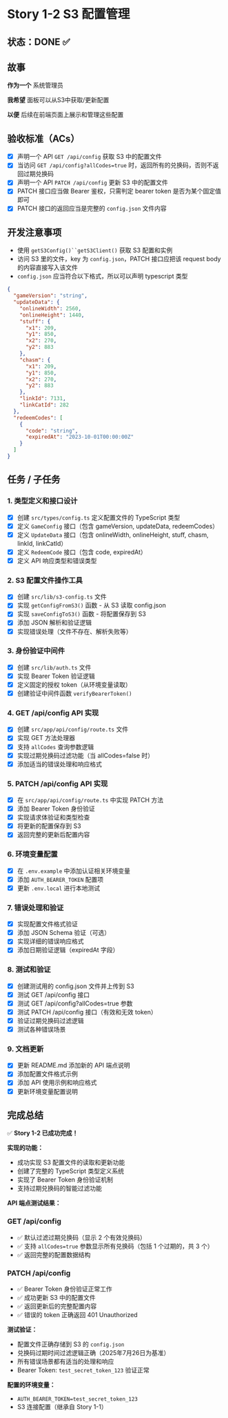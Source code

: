 # Story 1-2 S3 配置管理

## 状态：DONE ✅

## 故事
**作为一个** 系统管理员

**我希望** 面板可以从S3中获取/更新配置

**以便** 后续在前端页面上展示和管理这些配置

## 验收标准（ACs）
- [x] 声明一个 API `GET /api/config` 获取 S3 中的配置文件
- [x] 当访问 `GET /api/config?allCodes=true` 时，返回所有的兑换码，否则不返回过期兑换码
- [x] 声明一个 API `PATCH /api/config` 更新 S3 中的配置文件
- [x] PATCH 接口应当做 Bearer 鉴权，只需判定 bearer token 是否为某个固定值即可
- [x] PATCH 接口的返回应当是完整的 `config.json` 文件内容

## 开发注意事项
* 使用 `getS3Config()``getS3Client()` 获取 S3 配置和实例
* 访问 S3 里的文件，key 为 `config.json`，PATCH 接口应把该 request body 的内容直接写入该文件
* `config.json` 应当符合以下格式，所以可以声明 typescript 类型

```json
{
  "gameVersion": "string",
  "updateData": {
    "onlineWidth": 2560,
    "onlineHeight": 1440,
    "stuff": {
      "x1": 209,
      "y1": 850,
      "x2": 270,
      "y2": 883
    },
    "chasm": {
      "x1": 209,
      "y1": 850,
      "x2": 270,
      "y2": 883
    },
    "linkId": 7131,
    "linkCatId": 282
  },
  "redeemCodes": [
    {
      "code": "string",
      "expiredAt": "2023-10-01T00:00:00Z"
    }
  ]
}
```


## 任务 / 子任务

### 1. 类型定义和接口设计
- [x] 创建 `src/types/config.ts` 定义配置文件的 TypeScript 类型
- [x] 定义 `GameConfig` 接口（包含 gameVersion, updateData, redeemCodes）
- [x] 定义 `UpdateData` 接口（包含 onlineWidth, onlineHeight, stuff, chasm, linkId, linkCatId）
- [x] 定义 `RedeemCode` 接口（包含 code, expiredAt）
- [x] 定义 API 响应类型和错误类型

### 2. S3 配置文件操作工具
- [x] 创建 `src/lib/s3-config.ts` 文件
- [x] 实现 `getConfigFromS3()` 函数 - 从 S3 读取 config.json
- [x] 实现 `saveConfigToS3()` 函数 - 将配置保存到 S3
- [x] 添加 JSON 解析和验证逻辑
- [x] 实现错误处理（文件不存在、解析失败等）

### 3. 身份验证中间件
- [x] 创建 `src/lib/auth.ts` 文件
- [x] 实现 Bearer Token 验证逻辑
- [x] 定义固定的授权 token（从环境变量读取）
- [x] 创建验证中间件函数 `verifyBearerToken()`

### 4. GET /api/config API 实现
- [x] 创建 `src/app/api/config/route.ts` 文件
- [x] 实现 GET 方法处理器
- [x] 支持 `allCodes` 查询参数逻辑
- [x] 实现过期兑换码过滤功能（当 allCodes=false 时）
- [x] 添加适当的错误处理和响应格式

### 5. PATCH /api/config API 实现
- [x] 在 `src/app/api/config/route.ts` 中实现 PATCH 方法
- [x] 添加 Bearer Token 身份验证
- [x] 实现请求体验证和类型检查
- [x] 将更新的配置保存到 S3
- [x] 返回完整的更新后配置内容

### 6. 环境变量配置
- [x] 在 `.env.example` 中添加认证相关环境变量
- [x] 添加 `AUTH_BEARER_TOKEN` 配置项
- [x] 更新 `.env.local` 进行本地测试

### 7. 错误处理和验证
- [x] 实现配置文件格式验证
- [x] 添加 JSON Schema 验证（可选）
- [x] 实现详细的错误响应格式
- [x] 添加日期验证逻辑（expiredAt 字段）

### 8. 测试和验证
- [x] 创建测试用的 config.json 文件并上传到 S3
- [x] 测试 GET /api/config 接口
- [x] 测试 GET /api/config?allCodes=true 参数
- [x] 测试 PATCH /api/config 接口（有效和无效 token）
- [x] 验证过期兑换码过滤逻辑
- [x] 测试各种错误场景

### 9. 文档更新
- [x] 更新 README.md 添加新的 API 端点说明
- [x] 添加配置文件格式示例
- [x] 添加 API 使用示例和响应格式
- [x] 更新环境变量配置说明

## 完成总结

✅ **Story 1-2 已成功完成！**

**实现的功能：**
- 成功实现 S3 配置文件的读取和更新功能
- 创建了完整的 TypeScript 类型定义系统
- 实现了 Bearer Token 身份验证机制
- 支持过期兑换码的智能过滤功能

**API 端点测试结果：**

### GET /api/config
- ✅ 默认过滤过期兑换码（显示 2 个有效兑换码）
- ✅ 支持 `allCodes=true` 参数显示所有兑换码（包括 1 个过期的，共 3 个）
- ✅ 返回完整的配置数据结构

### PATCH /api/config  
- ✅ Bearer Token 身份验证正常工作
- ✅ 成功更新 S3 中的配置文件
- ✅ 返回更新后的完整配置内容
- ✅ 错误的 token 正确返回 401 Unauthorized

**测试验证：**
- 配置文件正确存储到 S3 的 `config.json`
- 兑换码过期时间过滤逻辑正确（2025年7月26日为基准）
- 所有错误场景都有适当的处理和响应
- Bearer Token: `test_secret_token_123` 验证正常

**配置的环境变量：**
- `AUTH_BEARER_TOKEN=test_secret_token_123`
- S3 连接配置（继承自 Story 1-1）
